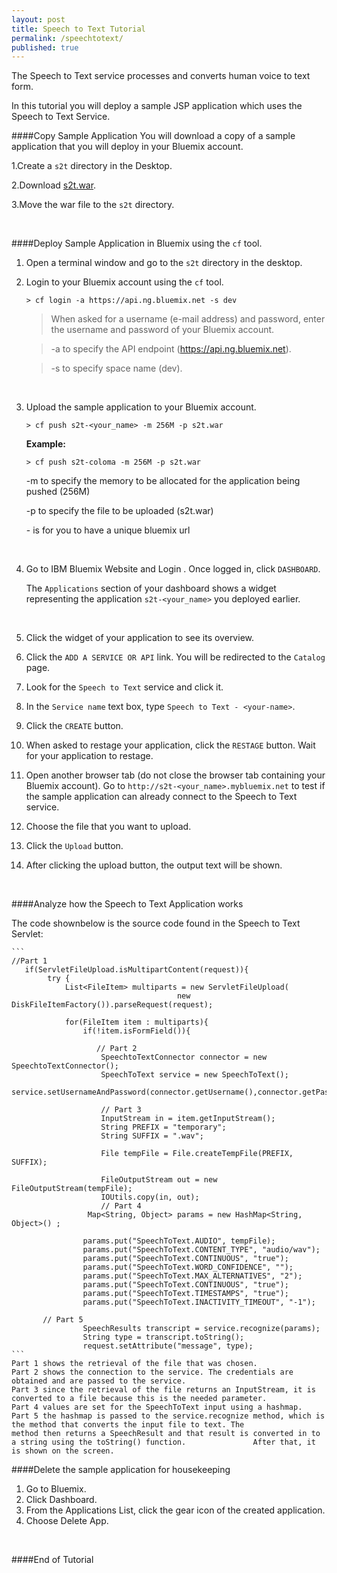 ```yaml
---
layout: post
title: Speech to Text Tutorial
permalink: /speechtotext/
published: true
---
```


The Speech to Text service processes and converts human voice to text form.

In this tutorial you will deploy a sample JSP application which uses the Speech to Text Service. 


####Copy Sample Application
You will download a copy of a sample application that you will deploy in your Bluemix account.

1.Create a `s2t` directory in the Desktop.

2.Download [s2t.war](https://github.com/JaoColoma/jaocoloma.github.io/blob/master/s2t.war?raw=true).

3.Move the war file to the `s2t` directory.

<br>

####Deploy Sample Application in Bluemix using the `cf` tool.

1. Open a terminal window and go to the `s2t` directory in the desktop.

2. Login to your Bluemix account using the `cf` tool.

	```text
	> cf login -a https://api.ng.bluemix.net -s dev
	```
	
	>When asked for a username (e-mail address) and password, enter the username and password of your Bluemix account.
	
	>-a to specify the API endpoint (https://api.ng.bluemix.net).
	
	>-s to specify space name (dev).

	<br>
	
3. Upload the sample application to your Bluemix account.

	```text
	> cf push s2t-<your_name> -m 256M -p s2t.war
	```

	**Example:**
		
	```text
	> cf push s2t-coloma -m 256M -p s2t.war
	```
	-m to specify the memory to be allocated for the application being pushed (256M)
	
	-p to specify the file to be uploaded (s2t.war)
	
	-<your-name> is for you to have a unique bluemix url

	<br>
	
1. Go to IBM Bluemix Website and Login .  Once logged in, click `DASHBOARD`.  

	The `Applications` section of your dashboard shows a widget representing the application `s2t-<your_name>` you deployed earlier.

	
	<br>
	
1. Click the widget of your application to see its overview.
	
1. Click the `ADD A SERVICE OR API` link.  You will be redirected to the `Catalog` page. 

1. Look for the `Speech to Text` service and click it.

1. In the `Service name` text box, type `Speech to Text - <your-name>`.

1. Click the `CREATE` button.

1. When asked to restage your application, click the `RESTAGE` button.  Wait for your application to restage.

1. Open another browser tab (do not close the browser tab containing your Bluemix account).  Go to `http://s2t-<your_name>.mybluemix.net` to test if the sample application can already connect to the Speech to Text service.

1. Choose the file that you want to upload.
	
1. Click the `Upload` button.  
2. After clicking the upload button, the output text will be shown.

	<br>

####Analyze how the Speech to Text Application works

The code shownbelow is the source code found in the Speech to Text Servlet:


	```
	//Part 1
	   if(ServletFileUpload.isMultipartContent(request)){
            try {
                List<FileItem> multiparts = new ServletFileUpload(
                                         new DiskFileItemFactory()).parseRequest(request);
              
                for(FileItem item : multiparts){
                    if(!item.isFormField()){
                       
                       // Part 2 
                        SpeechtoTextConnector connector = new SpeechtoTextConnector();
                        SpeechToText service = new SpeechToText();
                        service.setUsernameAndPassword(connector.getUsername(),connector.getPassword());
                        
                        // Part 3
                        InputStream in = item.getInputStream();
                        String PREFIX = "temporary";
                        String SUFFIX = ".wav";

                        File tempFile = File.createTempFile(PREFIX, SUFFIX);

                        FileOutputStream out = new FileOutputStream(tempFile);
                        IOUtils.copy(in, out);
        				// Part 4	
					 Map<String, Object> params = new HashMap<String, Object>() ;
     
					params.put("SpeechToText.AUDIO", tempFile);
					params.put("SpeechToText.CONTENT_TYPE", "audio/wav");
					params.put("SpeechToText.CONTINUOUS", "true");
					params.put("SpeechToText.WORD_CONFIDENCE", "");
					params.put("SpeechToText.MAX_ALTERNATIVES", "2");
					params.put("SpeechToText.CONTINUOUS", "true");
					params.put("SpeechToText.TIMESTAMPS", "true");
					params.put("SpeechToText.INACTIVITY_TIMEOUT", "-1");

		   // Part 5
                    SpeechResults transcript = service.recognize(params);
                    String type = transcript.toString();       
                	request.setAttribute("message", type);
	```
	Part 1 shows the retrieval of the file that was chosen.
	Part 2 shows the connection to the service. The credentials are obtained and are passed to the service.
	Part 3 since the retrieval of the file returns an InputStream, it is converted to a file because this is the needed parameter.
	Part 4 values are set for the SpeechToText input using a hashmap.
	Part 5 the hashmap is passed to the service.recognize method, which is the method that converts the input file to text. The 				method then returns a SpeechResult and that result is converted in to a string using the toString() function. 				After that, it is shown on the screen.

####Delete the sample application for housekeeping

1. Go to Bluemix.
2. Click Dashboard.
3. From the Applications List, click the gear icon of the created application.
4. Choose Delete App.

<br>

####End of Tutorial
